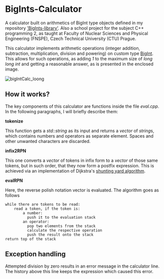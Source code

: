 # BigInts-Calculator

A calculator built on arithmetics of BigInt type objects defined in my repository ['BigInts-library'](https://github.com/PrinceOfCzechia/BigInts-library). Also a school project for the subject C++ programming 2, as taught at Faculty of Nuclear Sciences and Physical Engineering (FNSPE), Czech Technical University (CTU) Prague.

This calculator implements arithmetic operations (integer addition, subtraction, multiplication, division and powering) on custom type [BigInt](https://github.com/PrinceOfCzechia/BigInts-library). This allows for such operations, as adding *1* to the maximum size of *long long int* and getting a reasonable answer, as is presented in the enclosed image.

![bigIntCalc_loong](https://user-images.githubusercontent.com/72036926/186395384-a9c65216-aed6-416f-ac45-86b036f5de42.png)

## How it works?

The key components of this calculator are functions inside the file *eval.cpp*. In the following paragraphs, I will briefly describe them:

**tokenize**

This function gets a *std::string* as its input and returns a *vector* of *string*s, which contains numbers and operators as separate element. Spaces and other unwanted characters are discarded.

**infix2RPN**

This one converts a *vector* of tokens in infix form to a *vector* of those same tokens, but in such order, that they now form a postfix expression. This is achieved via an implementation of Dijkstra's [shunting yard algorithm](https://en.wikipedia.org/wiki/Shunting_yard_algorithm).

**evalRPN**

Here, the reverse polish notation vector is evaluated. The algorithm goes as follows

```
while there are tokens to be read:
    read a token, if the token is:
        a number:
          push it to the evaluation stack
        an operator:
          pop two elements from the stack
          calculate the respective operation
          push the result onto the stack
return top of the stack
```

## Exception handling
Attempted division by zero results in an error message in the calculator line. The history above this line keeps the expression which caused this error.
